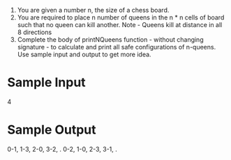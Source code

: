 1. You are given a number n, the size of a chess board.
2. You are required to place n number of queens in the n * n cells of board such that no queen can kill another.
Note - Queens kill at distance in all 8 directions
3. Complete the body of printNQueens function - without changing signature - to calculate and print all safe configurations of n-queens. Use sample input and output to get more idea.


# Sample Input

4

# Sample Output

0-1, 1-3, 2-0, 3-2, .
0-2, 1-0, 2-3, 3-1, .
